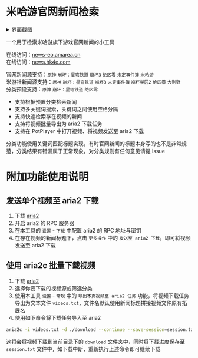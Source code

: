 # 米哈游官网新闻检索

<details>
<summary>界面截图</summary>
<img src="docs/preview.png" alt="preview" />
</details>

一个用于检索米哈游旗下游戏官网新闻的小工具

在线访问：[news-eo.amarea.cn](https://news-eo.amarea.cn/)  
在线访问：[news.hk4e.com](https://news.hk4e.com/)

官网新闻源支持：`原神` `崩坏：星穹铁道` `崩坏3` `绝区零` `未定事件簿` `米哈游`  
米游社新闻源支持：`原神` `崩坏：星穹铁道` `崩坏3` `未定事件簿` `崩坏学园2` `绝区零` `大别野`  
分类预设支持：`原神` `崩坏：星穹铁道` `绝区零`

- 支持根据预置分类检索新闻
- 支持多关键词搜索，关键词之间使用空格分隔
- 支持快速检索存在视频的新闻
- 支持将视频批量导出为 aria2 下载任务
- 支持在 PotPlayer 中打开视频、将视频发送至 aria2 下载

分类功能使用关键词匹配标题实现，有时官网新闻的标题本身写的也不是非常规范，分类结果有错漏属于正常现象，对分类规则有任何意见请提 Issue

# 附加功能使用说明

## 发送单个视频至 aria2 下载

1. 下载 [aria2](https://github.com/aria2/aria2/releases)
2. 开启 aria2 的 RPC 服务器
3. 在本工具的 `设置` - `下载` 中配置 aria2 的 RPC 地址与密钥
4. 在存在视频的新闻标题下，点击 `更多操作` 中的 `发送至 aria2 下载`，即可将视频发送至 aria2 下载

## 使用 aria2c 批量下载视频

1. 下载 [aria2](https://github.com/aria2/aria2/releases)
2. 选择你要下载的视频源或筛选分类
3. 使用本工具 `设置` - `常规` 中的 `导出本页视频至 aria2 任务` 功能，将视频下载任务导出为文本文件 `videos.txt`，文件名默认使用新闻标题拼接视频文件原有拓展名
4. 使用如下命令将下载任务导入至 aria2

```bash
aria2c -i videos.txt -d ./download --continue --save-session=session.txt
```

这将会将视频下载到当前目录下的 `download` 文件夹中，同时将下载进度保存至 `session.txt` 文件中，如下载中断，重新执行上述命令即可继续下载
